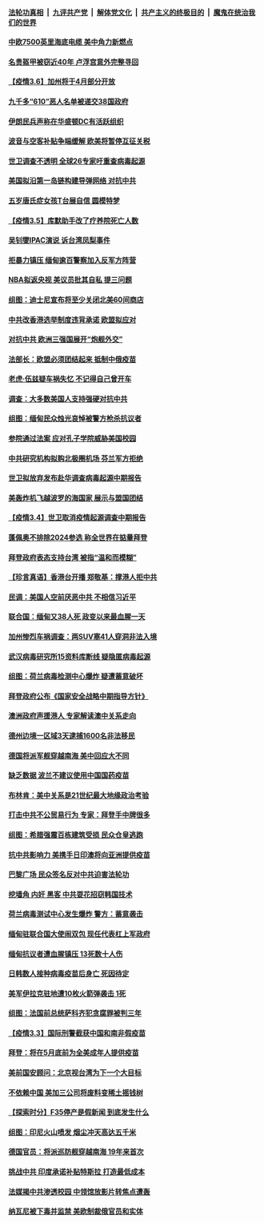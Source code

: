 ####  [法轮功真相](../../../../basic/blob/master/README.md?t=03070301) &nbsp;|&nbsp; [九评共产党](../../../../9ping.md/blob/master/README.md?t=03070301) &nbsp;|&nbsp; [解体党文化](../../../../jtdwh.md/blob/master/README.md?t=03070301)  &nbsp;|&nbsp; [共产主义的终极目的](../../../../gczydzjmd.md/blob/master/README.md?t=03070301) &nbsp;|&nbsp; [魔鬼在统治我们的世界](../../../../mgztzwmdsj.md/blob/master/README.md?t=03070301) 

#### [中欧7500英里海底电缆 美中角力新燃点](../pages/nsc418/n12794020.md?t=03070301) 

#### [名贵盔甲被窃近40年 卢浮宫意外完整寻回](../pages/nsc418/n12793656.md?t=03070301) 

#### [【疫情3.6】加州将于4月部分开放](../pages/nsc418/n12793634.md?t=03070301) 

#### [九千多“610”恶人名单被递交38国政府](../pages/nsc418/n12793222.md?t=03070301) 

#### [伊朗民兵声称在华盛顿DC有活跃组织](../pages/nsc418/n12793523.md?t=03070301) 

#### [波音与空客补贴争端缓解 欧美将暂停互征关税](../pages/nsc418/n12792676.md?t=03070301) 

#### [世卫调查不透明 全球26专家吁重查病毒起源](../pages/nsc418/n12792057.md?t=03070301) 

#### [美国拟沿第一岛链构建导弹网络 对抗中共](../pages/nsc418/n12792427.md?t=03070301) 

#### [五岁唐氏症女孩T台展自信 圆模特梦](../pages/nsc418/n12791949.md?t=03070301) 

#### [【疫情3.5】库默助手改了疗养院死亡人数](../pages/nsc418/n12791419.md?t=03070301) 

#### [吴钊燮IPAC演说 诉台湾凤梨事件](../pages/nsc418/n12791966.md?t=03070301) 

#### [拒暴力镇压 缅甸逾百警察加入反军方阵营](../pages/nsc418/n12792204.md?t=03070301) 

#### [NBA拟返央视 美议员批其自私 提三问题](../pages/nsc418/n12792201.md?t=03070301) 

#### [组图：迪士尼宣布将至少关闭北美60间商店](../pages/nsc418/n12791443.md?t=03070301) 

#### [中共改香港选举制度违背承诺 欧盟拟应对](../pages/nsc418/n12792030.md?t=03070301) 

#### [对抗中共 欧洲三强国展开“炮舰外交”](../pages/nsc418/n12792046.md?t=03070301) 

#### [法部长：欧盟必须团结起来 抵制中俄疫​​苗](../pages/nsc418/n12791922.md?t=03070301) 

#### [老虎·伍兹疑车祸失忆 不记得自己曾开车](../pages/nsc418/n12791160.md?t=03070301) 

#### [调查：大多数美国人支持强硬对抗中共](../pages/nsc418/n12791171.md?t=03070301) 

#### [组图：缅甸民众烛光哀悼被警方枪杀抗议者](../pages/nsc418/n12790841.md?t=03070301) 

#### [参院通过法案 应对孔子学院威胁美国校园](../pages/nsc418/n12790762.md?t=03070301) 

#### [中共研究机构拟购北极圈机场 芬兰军方拒绝](../pages/nsc418/n12790646.md?t=03070301) 

#### [世卫拟放弃发布赴华调查病毒起源中期报告](../pages/nsc418/n12790294.md?t=03070301) 

#### [美轰炸机飞越波罗的海国家 展示与盟国团结](../pages/nsc418/n12790211.md?t=03070301) 

#### [【疫情3.4】世卫取消疫情起源调查中期报告](../pages/nsc418/n12788851.md?t=03070301) 

#### [蓬佩奥不排除2024参选 称全世界在掂量拜登](../pages/nsc418/n12789969.md?t=03070301) 

#### [拜登政府表态支持台湾 被指“温和而模糊”](../pages/nsc418/n12789646.md?t=03070301) 

#### [【珍言真语】香港台开播 郑敬基：撑港人拒中共](../pages/nsc418/n12789099.md?t=03070301) 

#### [民调：美国人空前厌恶中共 不相信习近平](../pages/nsc418/n12789879.md?t=03070301) 

#### [联合国：缅甸又38人死 政变以来最血腥一天](../pages/nsc418/n12789803.md?t=03070301) 

#### [加州惨烈车祸调查：两SUV塞41人穿洞非法入境](../pages/nsc418/n12789624.md?t=03070301) 

#### [武汉病毒研究所15资料库断线 疑隐匿病毒起源](../pages/nsc418/n12789287.md?t=03070301) 

#### [组图：荷兰病毒检测中心爆炸 疑遭蓄意破坏](../pages/nsc418/n12788958.md?t=03070301) 

#### [拜登政府公布《国家安全战略中期指导方针》](../pages/nsc418/n12788926.md?t=03070301) 

#### [澳洲政府声援港人 专家解读澳中关系走向](../pages/nsc418/n12788681.md?t=03070301) 

#### [德州边境一区域3天逮捕1600名非法移民](../pages/nsc418/n12788228.md?t=03070301) 

#### [德国将派军舰穿越南海 美中回应大不同](../pages/nsc418/n12788156.md?t=03070301) 

#### [缺乏数据 波兰不建议使用中国国药疫苗](../pages/nsc418/n12787814.md?t=03070301) 

#### [布林肯：美中关系是21世纪最大地缘政治考验](../pages/nsc418/n12787785.md?t=03070301) 

#### [打击中共不公贸易行为 专家：拜登手中牌很多](../pages/nsc418/n12787501.md?t=03070301) 

#### [组图：希腊强震百栋建筑受损 民众仓皇逃跑](../pages/nsc418/n12787534.md?t=03070301) 

#### [抗中共影响力 美携手日印澳将向亚洲提供疫苗](../pages/nsc418/n12787544.md?t=03070301) 

#### [巴黎广场 民众签名反对中共迫害法轮功](../pages/nsc418/n12786882.md?t=03070301) 

#### [挖墙角 内奸 黑客 中共耍花招窃韩国技术](../pages/nsc418/n12787400.md?t=03070301) 

#### [荷兰病毒测试中心发生爆炸 警方：蓄意袭击](../pages/nsc418/n12787297.md?t=03070301) 

#### [缅甸驻联合国大使闹双包 现任代表杠上军政府](../pages/nsc418/n12787282.md?t=03070301) 

#### [缅甸抗议者遭血腥镇压 13死数十人伤](../pages/nsc418/n12787197.md?t=03070301) 

#### [日韩数人接种病毒疫苗后身亡 死因待定](../pages/nsc418/n12787154.md?t=03070301) 

#### [美军伊拉克驻地遭10枚火箭弹袭击 1死](../pages/nsc418/n12787106.md?t=03070301) 

#### [组图：法国前总统萨科齐犯贪腐罪被判三年](../pages/nsc418/n12786802.md?t=03070301) 

#### [【疫情3.3】国际刑警截获中国和南非假疫苗](../pages/nsc418/n12786552.md?t=03070301) 

#### [拜登：将在5月底前为全美成年人提供疫苗](../pages/nsc418/n12785839.md?t=03070301) 

#### [美前国安顾问：北京视台湾为下一个大目标](../pages/nsc418/n12785758.md?t=03070301) 

#### [不依赖中国 美加三公司将废料变稀土摇钱树](../pages/nsc418/n12785110.md?t=03070301) 

#### [【探索时分】F35停产是假新闻 到底发生什么](../pages/nsc418/n12785618.md?t=03070301) 

#### [组图：印尼火山喷发 烟尘冲天高达五千米](../pages/nsc418/n12785381.md?t=03070301) 

#### [德国官员：将派巡防舰穿越南海 19年来首次](../pages/nsc418/n12785418.md?t=03070301) 

#### [挑战中共 印度承诺补贴特斯拉 打造最低成本](../pages/nsc418/n12785409.md?t=03070301) 

#### [法媒揭中共渗透校园 中领馆放影片转焦点遭轰](../pages/nsc418/n12785295.md?t=03070301) 

#### [纳瓦尼被下毒并监禁 美欧制裁俄官员和实体](../pages/nsc418/n12785262.md?t=03070301) 

